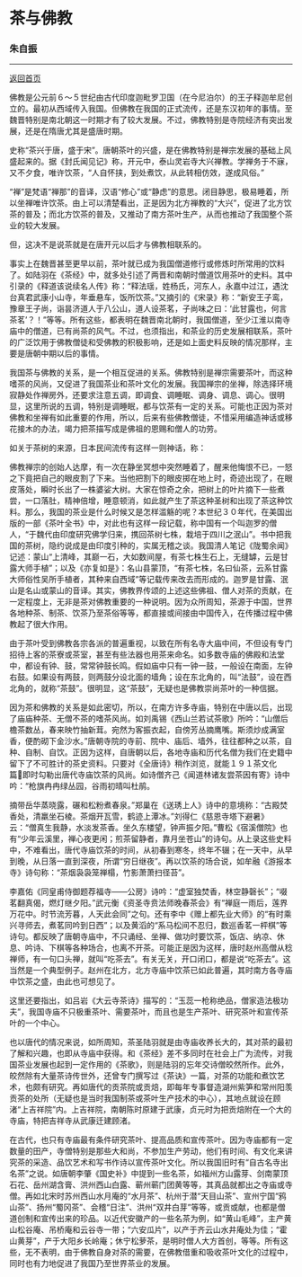 # 茶与佛教
### 朱自振
---
[返回首页](index.html)

佛教是公元前６～５世纪由古代印度迦毗罗卫国（在今尼泊尔）的王子释迦牟尼创立的。最初从西域传入我国。但佛教在我国的正式流传，还是东汉初年的事情。至魏晋特别是南北朝这一时期才有了较大发展。不过，佛教特别是寺院经济有突出发展，还是在隋唐尤其是盛唐时期。

史称“茶兴于唐，盛于宋”。唐朝茶叶的兴盛，是在佛教特别是禅宗发展的基础上风盛起来的。据《封氏闻见记》称，开元中，泰山灵岩寺大兴禅教。学禅务于不寐，又不夕食，唯许饮茶，“人自怀挟，到处煮饮，从此转相仿效，遂成风俗。”

“禅”是梵语“禅那”的音译，汉语“修心”或“静虑”的意思。闭目静思，极易睡着，所以坐禅唯许饮茶。由上可以清楚看出，正是因为北方禅教的“大兴”，促进了北方饮茶的普及；而北方饮茶的普及，又推动了南方茶叶生产，从而也推动了我国整个茶业的较大发展。

但，这决不是说茶就是在唐开元以后才与佛教相联系的。

事实上在魏晋甚至更早以前，茶叶就已成为我国僧道修行或修炼时所常用的饮料了。如陆羽在《茶经》中，就多处引述了两晋和南朝时僧道饮用茶叶的史料。其中引录的《释道该说续名人传》称：“释法瑶，姓杨氏，河东人，永嘉中过江，遇沈台真君武康小山寺，年垂悬车，饭所饮茶。”又摘引的《宋录》称：“新安王子鸾，豫章王子尚，诣昙济道人于八公山，道人设茶茗，子尚味之曰：‘此甘露也，何言茶茗’？！”等等。所有这些，都表明在魏晋南北朝时，我国僧道，至少江淮以南寺庙中的僧道，已有尚茶的风气。不过，也须指出，和茶业的历史发展相联系，茶叶的广泛饮用于佛教僧徒和受佛教的积极影响，还是如上面史料反映的情况那样，主要是唐朝中期以后的事情。

我国茶与佛教的关系，是一个相互促进的关系。佛教特别是禅宗需要茶叶，而这种嗜茶的风尚，又促进了我国茶业和茶叶文化的发展。我国禅宗的坐禅，除选择环境寂静处作禅房外，还要求注意五调，即调食、调睡眠、调身、调息、调心。很明显，这里所说的五调，特别是调睡眠，都与饮茶有一定的关系。可能也正因为茶对佛教和坐禅有如此重要的作用，所以，后来有些佛教僧徒，不惜采用编造神话或移花接木的办法，竭力把茶描写成是佛祖的恩赐和僧人的功劳。

如关于茶树的来源，日本民间流传有这样一则神话，称：

佛教禅宗的创始人达摩，有一次在静坐冥想中突然睡着了，醒来他悔恨不已，一怒之下竟把自己的眼皮割了下来。当他把割下的眼皮掷在地上时，奇迹出现了，在眼皮落处，瞬时长出了一株婆娑大树。大家在惊奇之余，把树上的叶片摘下一些煮尝，一口落肚，精神倍增，睡意顿消，如此就产生了茶这种圣树和出现了茶这种饮料。那么，我国的茶业是什么时候又是怎样滥觞的呢？本世纪３０年代，在美国出版的一部《茶叶全书》中，对此也有这样一段记载，称中国有一个叫迦罗的僧人，“于魏代由印度研究佛学归来，携回茶树七株，栽培于四川之泯山”。书中把我国的茶树，隐约说成是由印度引种的，实属无稽之谈。我国清人笔记《陇蜀余闻》记述：蒙山“上清峰，其巅一石，大如数间屋，有茶七株生石上，无缝罅，云是甘露大师手植”；以及《亦复如是》：名山县蒙顶，“有茶七株，名曰仙茶，云系甘露大师俗性吴所手植者，其种来自西域”等记载传来改去而形成的。迦罗是甘露、泯山是名山或蒙山的音译。其实，佛教界传颂的上述这些佛祖、僧人对茶的贡献，在一定程度上，无非是茶对佛教重要的一种说明。因为众所周知，茶源于中国，世界各地种茶、制茶、饮茶乃至茶俗等等，都直接或间接由中国传入，在传播过程中佛教起了很大作用。

由于茶叶受到佛教各宗各派的普遍重视，以致在所有名寺大庙中间，不但设有专门招待上客的茶寮或茶室，甚至有些法器也用茶来命名。如多数寺庙的佛殿和法堂中，都设有钟、鼓，常常钟鼓长鸣。假如庙中只有一钟一鼓，一般设在南面，左钟右鼓。如果设有两鼓，则两鼓分设北面的墙角；设在东北角的，叫“法鼓”，设在西北角的，就称“茶鼓”。很明显，这“茶鼓”，无疑也是佛教崇尚茶叶的一种信据。

因为茶和佛教的关系是如此密切，所以，在南方许多寺庙，特别在中唐以后，出现了庙庙种茶、无僧不茶的嗜茶风尚。如刘禹锡《西山兰若试茶歌》所吟：“山僧后檐茶数丛，春来映竹抽新茸。宛然为客振衣起，自傍芳丛摘鹰嘴。斯须炒成满室香，便酌砌下金沙水。”唐朝寺院的寺前、院中、庙后、墙外，往往都种之以茶，自种、自制、自饮。正因为这样，自唐朝以后，各地寺庙和历代名僧为我们在史籍中留下了不可胜计的茶史资料。只要对《全唐诗》稍作浏览，就能１９１茶文化篇即时勾勒出唐代寺庙饮茶的风尚。如诗僧齐己《闻道林诸友尝茶因有寄》诗中吟：“枪旗冉冉绿丛园，谷雨初晴叫杜鹃。

摘带岳华蒸晓露，碾和松粉煮春泉。”郑巢在《送琇上人》诗中的意境称：“古殿焚香处，清羸坐石棱。茶烟开瓦雪，鹤迹上潭冰。”刘得仁《慈恩寺塔下避暑》云：“僧真生我静，水淡发茶香。坐久东楼望，钟声振夕阳。”曹松《宿溪僧院》也有“少年云溪里，禅心夜更闲；煎茶留静者，靠月坐苍山”的诗句。从上录这些史料中，不难看出，唐代寺庙饮茶的时间，从初春到寒冬，终年不辍；在一天中，从早到晚，从日落一直到深夜，所谓“穷日继夜”。再以饮茶的场合说，如牟融《游报本寺》诗句称：“茶烟袅袅笼禅榻，竹影萧萧扫径苔”。

李嘉佑《同皇甫侍御题荐福寺——公房》诗吟：“虚室独焚香，林空静磬长”；“啜茗翻真偈，燃灯继夕阳。”武元衡《资圣寺贲法师晚春茶会》有“禅庭一雨后，莲界万花中。时节流芳暮，人天此会同”之句。还有李中《赠上都先业大师》的“有时乘兴寻师去，煮茗同吟到日西”；以及黄滔的“系马松间不忍归，数巡香茗一枰棋”等诗句。都反映了唐朝寺庙中，不只诵经、坐禅、做功时要饮茶，饭店、纳凉、休息、吟诗、下棋等各种场合，也离不开茶。可能正是因为这样，唐时赵州高僧从稔禅师，有一句口头禅，就叫“吃茶去”。有关无关，开口闭口，都是说“吃茶去”。这当然是一个典型例子。赵州在北方，北方寺庙中饮茶已如此普遍，其时南方各寺庙中饮茶之盛，由此也可想见了。

这里还要指出，如吕岩《大云寺茶诗》描写的：“玉蕊一枪称绝品，僧家造法极功夫”，我国寺庙不只极重茶叶、需要茶叶，而且也是生产茶叶、研究茶叶和宣传茶叶的一个中心。

也以唐代的情况来说，如所周知，茶圣陆羽就是由寺庙收养长大的，其对茶的最初了解和兴趣，也即从寺庙中获得。和《茶经》差不多同时在社会上广为流传，对我国茶业发展也起到一定作用的《茶歌》，则是陆羽的忘年交诗僧皎然所作。此外，皎然除有大量茶诗传世外，还曾专门撰写过《茶诀》一篇，对茶的功能和煮饮艺术，也颇有研究。再如唐代的贡茶院或贡焙，即每年专事督造湖州紫笋和常州阳羡贡茶的处所（无疑也是当时我国制茶或茶叶生产技术的中心），其地点就设在顾渚“上吉祥院”内。上吉祥院，南朝陈时原建于武康，贞元时为把贡焙附在一个大的寺庙，特把吉祥寺从武康迁建顾渚。

在古代，也只有寺庙最有条件研究茶叶、提高品质和宣传茶叶。因为寺庙都有一定数量的田产，寺僧特别是那些大和尚，不参加生产劳动，他们有时间、有文化来讲究茶的采造、品饮艺术和写书作诗以宣传茶叶文化。所以我国旧时有“自古名寺出名茶”之说。如唐朝李肇《国史补》中提到一些名茶，如福州方山露芽、剑南蒙顶石花、岳州湖含膏、洪州西山白露、蕲州蕲门团黄等等，其真品就都出之寺庙或寺僧。再如北宋时苏州西山水月庵的“水月茶”、杭州于潜“天目山茶”、宣州宁国“鸦山茶”、扬州“蜀冈茶”、会稽“日注”、洪州“双井白芽”等等，或贡或献，也都是僧道创制和宣传出来的珍品。以近代安徽产的一些名茶为例，如“黄山毛峰”，主产黄山松谷庵、吊桥庵和云谷寺一带；“六安瓜片”，以产于齐云山水井庵处为佳；“霍山黄芽”，产于大阳乡长岭庵；休宁松萝茶，是明时僧人大方首创，等等。所有这些，无不表明，由于佛教自身对茶的需要，在佛教借重和吸收茶叶文化的过程中，同时也有力地促进了我国乃至世界茶业的发展。

